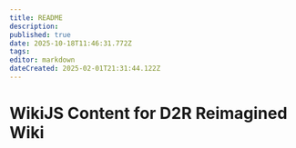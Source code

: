 ```yaml
---
title: README
description: 
published: true
date: 2025-10-18T11:46:31.772Z
tags: 
editor: markdown
dateCreated: 2025-02-01T21:31:44.122Z
---
```


# WikiJS Content for D2R Reimagined Wiki